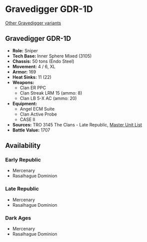 # Gravedigger GDR-1D

[Other Gravedigger variants](../gravedigger.md)

## Gravedigger GDR-1D
- **Role:** Sniper
- **Tech Base:** Inner Sphere Mixed (3105)
- **Chassis:** 50 tons (Endo Steel)
- **Movement:** 4 / 6, XL
- **Armor:** 169
- **Heat Sinks:** 11 (22)
- **Weapons:**
  - Clan ER PPC
  - Clan Streak LRM 15 (ammo: 8)
  - Clan LB 5-X AC (ammo: 20)
- **Equipment:**
  - Angel ECM Suite
  - Clan Active Probe
  - CASE II
- **Sources:** TRO 3145 The Clans - Late Republic, [Master Unit List](http://masterunitlist.info/Unit/Details/6264/gravedigger-gdr-1d)
- **Battle Value:** 1707

## Availability

### Early Republic
- Mercenary
- Rasalhague Dominion

### Late Republic
- Mercenary
- Rasalhague Dominion

### Dark Ages
- Mercenary
- Rasalhague Dominion

